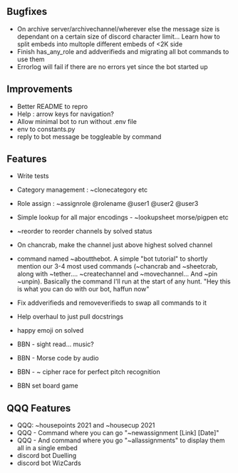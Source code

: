 ## Bugfixes
- On archive server/archivechannel/wherever else the message size is dependant on a certain size of discord character limit... Learn how to split embeds into multople different embeds of <2K side
- Finish has_any_role and addverifieds and migrating all bot commands to use them
- Errorlog will fail if there are no errors yet since the bot started up

## Improvements

- Better README to repro
- Help : arrow keys for navigation?
- Allow minimal bot to run without .env file
- env to constants.py
- reply to bot message be toggleable by command


## Features

- Write tests
- Category management : ~clonecategory etc
- Role assign : ~assignrole @rolename @user1 @user2 @user3
- Simple lookup for all major encodings - ~lookupsheet morse/pigpen etc
- ~reorder to reorder channels by solved status
- On chancrab, make the channel just above highest solved channel
- command named ~aboutthebot. A simple "bot tutorial" to shortly mention our 3-4 most used commands (~chancrab and ~sheetcrab, along with ~tether.... ~createchannel and ~movechannel... And ~pin ~unpin). Basically the command I'll run at the start of any hunt. "Hey this is what you can do with our bot, haffun now"
- Fix addverifieds and removeverifieds to swap all commands to it
- Help overhaul to just pull docstrings
- happy emoji on solved

- BBN - sight read... music?
- BBN - Morse code by audio
- BBN - ~ cipher race for perfect pitch recognition
- BBN set board game

## QQQ Features

- QQQ: ~housepoints 2021 and ~housecup 2021
- QQQ - Command where you can go "~newassignment [Link] [Date]"
- QQQ - And command where you go "~allassignments" to display them all in a single embed
- discord bot Duelling 
- discord bot WizCards
